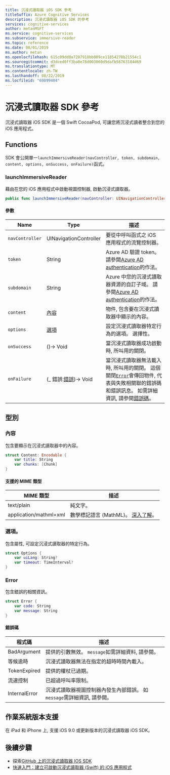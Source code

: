 ```yaml
---
title: 沉浸式讀取器 iOS SDK 參考
titleSuffix: Azure Cognitive Services
description: 沉浸式讀取器 iOS SDK 的參考
services: cognitive-services
author: metanMSFT
ms.service: cognitive-services
ms.subservice: immersive-reader
ms.topic: reference
ms.date: 08/01/2019
ms.author: metan
ms.openlocfilehash: 615c09dd8a7287918bb009ce11854278b21554c1
ms.sourcegitcommit: d3dced0ff3ba8e78d003060d9dafb56763184d69
ms.translationtype: MT
ms.contentlocale: zh-TW
ms.lasthandoff: 08/22/2019
ms.locfileid: "69899404"
---
```

# <a name="immersive-reader-sdk-reference"></a>沉浸式讀取器 SDK 參考

沉浸式讀取器 iOS SDK 是一個 Swift CocoaPod, 可讓您將沉浸式讀者整合到您的 iOS 應用程式。

## <a name="functions"></a>Functions

SDK 會公開單一`launchImmersiveReader(navController, token, subdomain, content, options, onSuccess, onFailure)`函式。

### <a name="launchimmersivereader"></a>launchImmersiveReader

藉由在您的 iOS 應用程式中啟動視圖控制器, 啟動沉浸式讀取器。

```swift
public func launchImmersiveReader(navController: UINavigationController, token: String, subdomain: String, content: Content, options: Options?, onSuccess: @escaping () -> Void, onFailure: @escaping (_ error: Error) -> Void)
```

#### <a name="parameters"></a>參數

| Name | Type | 描述 |
| ---- | ---- |------------ |
| `navController` | UINavigationController | 要從中呼叫函式之 iOS 應用程式的流覽控制器。 |
| `token` | String | Azure AD 驗證 token。 請參閱[Azure AD authentication](./azure-active-directory-authentication.md)的作法。 |
| `subdomain` | String | Azure 中您的沉浸式讀取器資源的自訂子域。 請參閱[Azure AD authentication](./azure-active-directory-authentication.md)的作法。 |
| `content` | [內容](#content) | 物件, 包含要在沉浸式讀取器中顯示的內容。 |
| `options` | [選項](#options) | 設定沉浸式讀取器特定行為的選項。 選擇性。 |
| `onSuccess` | ()-> Void | 當沉浸式讀取器成功啟動時, 所叫用的關閉。 |
| `onFailure` | (_ 錯誤:[錯誤](#error))-> Void | 當沉浸式讀取器無法載入時, 所叫用的關閉。 這個關閉[`Error`](#error)會傳回物件, 代表與失敗相關聯的錯誤碼和錯誤訊息。 如需詳細資訊, 請參閱[錯誤碼](#error-codes)。 |

## <a name="types"></a>型別

### <a name="content"></a>內容

包含要顯示在沉浸式讀取器中的內容。

```swift
struct Content: Encodable {
    var title: String
    var chunks: [Chunk]
}
```

#### <a name="supported-mime-types"></a>支援的 MIME 類型

| MIME 類型 | 描述 |
| --------- | ----------- |
| text/plain | 純文字。 |
| application/mathml+xml | 數學標記語言 (MathML)。 [深入了解](https://developer.mozilla.org/en-US/docs/Web/MathML)。

### <a name="options"></a>選項。

包含屬性, 可設定沉浸式讀取器的特定行為。

```swift
struct Options {
    var uiLang: String?
    var timeout: TimeInterval?
}
```

### <a name="error"></a>Error

包含錯誤的相關資訊。

```swift
struct Error {
    var code: String
    var message: String
}
```

#### <a name="error-codes"></a>錯誤碼

| 程式碼 | 描述 |
| ---- | ----------- |
| BadArgument | 提供的引數無效。 `message`如需詳細資料, 請參閱。 |
| 等候逾時 | 沉浸式讀取器無法在指定的超時時間內載入。 |
| TokenExpired | 提供的權杖已過期。 |
| 流速控制 | 已超過呼叫率限制。 |
| InternalError | 沉浸式讀取器視圖控制器內發生內部錯誤。 如`message`需詳細資訊, 請參閱。|

## <a name="os-version-support"></a>作業系統版本支援

在 iPad 和 iPhone 上, 支援 iOS 9.0 或更新版本的沉浸式讀取器 iOS SDK。

## <a name="next-steps"></a>後續步驟

* 探索[GitHub 上的沉浸式讀取器 IOS SDK](https://github.com/microsoft/immersive-reader-sdk/tree/master/iOS)
* [快速入門：建立可啟動沉浸式讀取器 (Swift) 的 iOS 應用程式](./ios-quickstart.md)